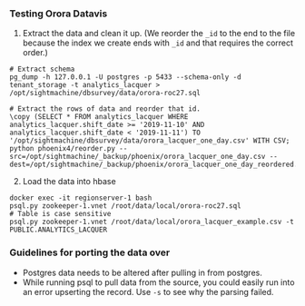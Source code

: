 ### Testing Orora Datavis ###
1. Extract the data and clean it up. (We reorder the `_id` to the end to the file because the index we 
create ends with `_id` and that requires the correct order.) 

```
# Extract schema
pg_dump -h 127.0.0.1 -U postgres -p 5433 --schema-only -d tenant_storage -t analytics_lacquer > /opt/sightmachine/dbsurvey/data/orora-roc27.sql

# Extract the rows of data and reorder that id. 
\copy (SELECT * FROM analytics_lacquer WHERE analytics_lacquer.shift_date >= '2019-11-10' AND analytics_lacquer.shift_date < '2019-11-11') TO '/opt/sightmachine/dbsurvey/data/orora_lacquer_one_day.csv' WITH CSV;
python phoenix4/reorder.py --src=/opt/sightmachine/_backup/phoenix/orora_lacquer_one_day.csv --dest=/opt/sightmachine/_backup/phoenix/orora_lacquer_one_day_reordered.csv
```

2. Load the data into hbase
```
docker exec -it regionserver-1 bash
psql.py zookeeper-1.vnet /root/data/local/orora-roc27.sql
# Table is case sensitive
psql.py zookeeper-1.vnet /root/data/local/orora_lacquer_example.csv -t PUBLIC.ANALYTICS_LACQUER
```


### Guidelines for porting the data over ###
* Postgres data needs to be altered after pulling in from postgres. 
* While running psql to pull data from the source, you could easily run into an error upserting the record. Use `-s` to see why the parsing failed. 